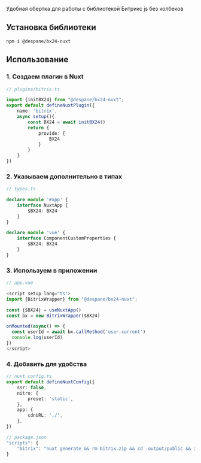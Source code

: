 Удобная обертка для работы с библиотекой Битрикс js без колбеков

## Установка библиотеки

```nodejs
npm i @despane/bx24-nuxt
```

## Использование

### 1. Создаем плагин в Nuxt
```ts
// plugins/bitrix.ts

import {initBX24} from "@despane/bx24-nuxt";
export default defineNuxtPlugin({
	name: 'bitrix',
	async setup(){
		const BX24 = await initBX24()
		return {
			provide: {
				BX24
			}
		}
	}
})
```
### 2. Указываем дополнительно в типах
```ts
// types.ts

declare module '#app' {
	interface NuxtApp {
		$BX24: BX24
	}
}

declare module 'vue' {
	interface ComponentCustomProperties {
		$BX24: BX24
	}
}
```

### 3. Используем в приложении

```ts
// app.vue

<script setup lang="ts">
import {BitrixWrapper} from "@despane/bx24-nuxt";

const {$BX24} = useNuxtApp()
const bx = new BitrixWrapper($BX24)

onMounted(async() => {
  const userId = await bx.callMethod('user.current')
  console.log(userId)
})
</script>
```
### 4. Добавить для удобства

```ts
// nuxt.config.ts
export default defineNuxtConfig({
	ssr: false,
	nitro: {
		preset: 'static',
	},
	app: {
		cdnURL: './',
	},
})
```
```js
// package.json
"scripts": {
	"bitrix": "nuxt generate && rm bitrix.zip && cd .output/public && zip -r ../../bitrix.zip ./* && cd ../../"
}
```


